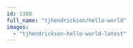 ```yaml
---
id: 1380
full_name: "tjhendrickson/hello-world"
images: 
  - "tjhendrickson-hello-world-latest"
---
```


